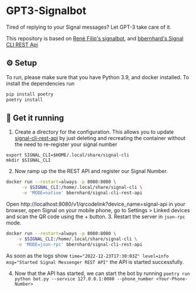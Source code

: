 # GPT3-Signalbot

Tired of replying to your Signal messages? Let GPT-3 take care of it.

This repository is based on [René Filip's signalbot](https://github.com/filipre/signalbot), and [bbernhard's Signal CLI REST Api](https://github.com/bbernhard/signal-cli-rest-api)

## ⚙️ Setup
To run, please make sure that you have Python 3.9, and docker installed. To install the dependencies run

```bash
pip install poetry
poetry install
```

## 🏃 Get it running
1. Create a directory for the configuration. This allows you to update [signal-cli-rest-api](https://github.com/bbernhard/signal-cli-rest-api) by just deleting and recreating the container without the need to re-register your signal number
```
export SIGNAL_CLI=$HOME/.local/share/signal-cli
mkdir $SIGNAL_CLI
```
2. Now ramp up the the REST API and register our Signal Number.
```bash
docker run --restart=always -p 8080:8080 \
      -v $SIGNAL_CLI:/home/.local/share/signal-cli \
      -e 'MODE=native' bbernhard/signal-cli-rest-api
```
Open http://localhost:8080/v1/qrcodelink?device_name=signal-api in your browser, open Signal on your mobile phone, go to Settings > Linked devices and scan the QR code using the + button.
3. Restart the server in `json-rpc` mode.
```bash
docker run --restart=always -p 8080:8080 \
    -v $SIGNAL_CLI:/home/.local/share/signal-cli \
    -e 'MODE=json-rpc' bbernhard/signal-cli-rest-api
```
As soon as the logs show `time="2022-12-23T17:30:03Z" level=info msg="Started Signal Messenger REST API"` the API is started successfully.

4. Now that the API has started, we can start the bot by running `poetry run python bot.py --service 127.0.0.1:8080 --phone_number <Your-Phone-Number>`